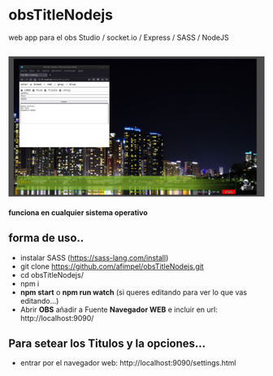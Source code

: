 # obsTitleNodejs
web app para el obs Studio / socket.io / Express / SASS / NodeJS

![OBS](/OBS.png)
--

**funciona en cualquier sistema operativo**

## forma de uso..
* instalar SASS (https://sass-lang.com/install)
* git clone https://github.com/afimpel/obsTitleNodejs.git
* cd obsTitleNodejs/
* npm i
* **npm start** o **npm run watch** (si queres editando para ver lo que vas editando...)
* Abrir **OBS** añadir a Fuente **Navegador WEB** e incluir en url: http://localhost:9090/

## Para setear los Titulos y la opciones...
* entrar por el navegador web: http://localhost:9090/settings.html
